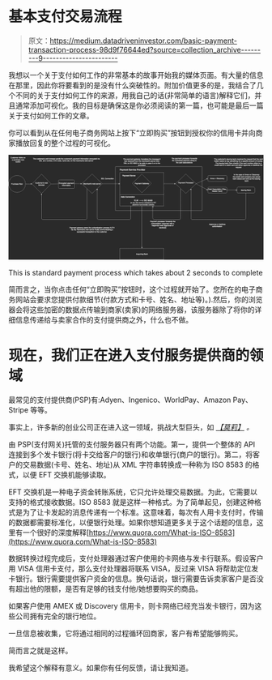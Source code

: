 # 基本支付交易流程

> 原文：<https://medium.datadriveninvestor.com/basic-payment-transaction-process-98d9f76644ed?source=collection_archive---------9----------------------->

我想以一个关于支付如何工作的非常基本的故事开始我的媒体页面。有大量的信息在那里，因此你将要看到的是没有什么突破性的。附加价值更多的是，我结合了几个不同的关于支付如何工作的来源，用我自己的话(非常简单的语言)解释它们，并且通常添加可视化。我的目标是确保这是你必须阅读的第一篇，也可能是最后一篇关于支付如何工作的文章。

你可以看到从在任何电子商务网站上按下“立即购买”按钮到授权你的信用卡并向商家播放回复的整个过程的可视化。

![](img/9f3a0d3f619e00e520b71e975ae90e9b.png)

This is standard payment process which takes about 2 seconds to complete

简而言之，当你点击任何“立即购买”按钮时，这个过程就开始了。您所在的电子商务网站会要求您提供付款细节(付款方式和卡号、姓名、地址等)。).然后，你的浏览器会将这些加密的数据点传输到商家(卖家)的网络服务器，该服务器除了将你的详细信息传递给与卖家合作的支付提供商之外，什么也不做。

# 现在，我们正在进入支付服务提供商的领域

最常见的支付提供商(PSP)有:Adyen、Ingenico、WorldPay、Amazon Pay、Stripe 等等。

事实上，许多新的创业公司正在进入这一领域，挑战大型巨头，如 [*【莫莉】*](https://www.mollie.com/en/) *。*

由 PSP(支付网关)托管的支付服务器只有两个功能。第一，提供一个整体的 API 连接到多个发卡银行(将卡交给客户的银行)和收单银行(商户的银行)。第二，将客户的交易数据(卡号、姓名、地址)从 XML 字符串转换成一种称为 ISO 8583 的格式，以便 EFT 交换机能够读取。

EFT 交换机是一种电子资金转账系统，它只允许处理交易数据。为此，它需要以支持的格式接收数据。ISO 8583 就是这样一种格式。为了简单起见，创建这种格式是为了让卡发起的消息传递有一个标准。这意味着，每次有人用卡支付时，传输的数据都需要标准化，以便银行处理。如果你想知道更多关于这个话题的信息，这里有一个很好的深度解释[https://www.quora.com/What-is-ISO-8583](https://www.quora.com/What-is-ISO-8583)

数据转换过程完成后，支付处理器通过客户使用的卡网络与发卡行联系。假设客户用 VISA 信用卡支付，那么支付处理器将联系 VISA，反过来 VISA 将帮助定位发卡银行。银行需要提供客户资金的信息。换句话说，银行需要告诉卖家客户是否没有超出他的限额，是否有足够的钱支付他/她想要购买的商品。

如果客户使用 AMEX 或 Discovery 信用卡，则卡网络已经充当发卡银行，因为这些公司拥有完全的银行地位。

一旦信息被收集，它将通过相同的过程循环回商家，客户有希望能够购买。

简而言之就是这样。

我希望这个解释有意义。如果你有任何反馈，请让我知道。